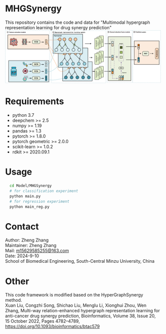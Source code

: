 # MHGSynergy
This repository contains the code and data for "Multimodal hypergraph representation learning for drug synergy prediction"
![Framework of MHGSynergy](Overview.png)

# Requirements
* python 3.7
* deepchem >= 2.5
* numpy >= 1.19
* pandas >= 1.3
* pytorch >= 1.8.0
* pytorch geometric >= 2.0.0 
* scikit-learn >= 1.0.2
* rdkit >= 2020.09.1

# Usage
```sh
  cd Model/MHGSynergy
  # for classification experiment
  python main.py
  # for regression experiment
  python main_reg.py
```

# Contact
Author: Zheng Zhang  
Maintainer: Zheng Zhang  
Mail: m15629585255@163.com  
Date: 2024-9-10  
School of Biomedical Engineering, South-Central Minzu University, China  


# Other
This code framework is modified based on the HyperGraphSynergy method.  
Xuan Liu, Congzhi Song, Shichao Liu, Menglu Li, Xionghui Zhou, Wen Zhang, Multi-way relation-enhanced hypergraph representation learning for anti-cancer drug synergy prediction, Bioinformatics, Volume 38, Issue 20, 15 October 2022, Pages 4782–4789,  
https://doi.org/10.1093/bioinformatics/btac579